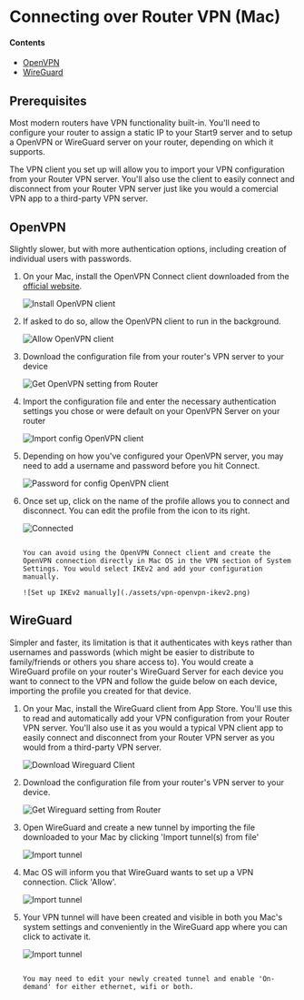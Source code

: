 # Connecting over Router VPN (Mac)

#### Contents
- [OpenVPN](#openvpn)
- [WireGuard](#wireguard)

## Prerequisites
Most modern routers have VPN functionality built-in. You'll need to configure your router to assign a static IP to your Start9 server and to setup a OpenVPN or WireGuard server on your router, depending on which it supports.

The VPN client you set up will allow you to import your VPN configuration from your Router VPN server. You'll also use the client to easily connect and disconnect from your Router VPN server just like you would a comercial VPN app to a third-party VPN server.


## OpenVPN

Slightly slower, but with more authentication options, including creation of individual users with passwords.

1. On your Mac, install the OpenVPN Connect client downloaded from the [official website](https://openvpn.net/client-connect-vpn-for-mac-os/). 
    
    ![Install OpenVPN client](./assets/vpn-openvpn-install-client.png)

1. If asked to do so, allow the OpenVPN client to run in the background.

    ![Allow OpenVPN client](./assets/vpn-openvpn-allow-background.png)

1. Download the configuration file from your router's VPN server to your device

    ![Get OpenVPN setting from Router](./assets/vpn-openvpn-config.png)

1. Import the configuration file and enter the necessary authentication settings you chose or were default on your OpenVPN Server on your router

    ![Import config OpenVPN client](./assets/vpn-openvpn-import-config.png)


1. Depending on how you've configured your OpenVPN server, you may need to add a username and password before you hit Connect.

    ![Password for config OpenVPN client](./assets/vpn-openvpn-save-config.png)

1. Once set up, click on the name of the profile allows you to connect and disconnect. You can edit the profile from the icon to its right.

    ![Connected](./assets/vpn-openvpn-connected.png)


    ```admonish note

    You can avoid using the OpenVPN Connect client and create the OpenVPN connection directly in Mac OS in the VPN section of System Settings. You would select IKEv2 and add your configuration manually.

    ![Set up IKEv2 manually](./assets/vpn-openvpn-ikev2.png)

    ```


## WireGuard

Simpler and faster, its limitation is that it authenticates with keys rather than usernames and passwords (which might be easier to distribute to family/friends or others you share access to). You would create a WireGuard profile on your router's WireGuard Server for each device you want to connect to the VPN and follow the guide below on each device, importing the profile you created for that device.

1. On your Mac, install the WireGuard client from App Store. You'll use this to read and automatically add your VPN configuration from your Router VPN server. You'll also use it as you would a typical VPN client app to easily connect and disconnect from your Router VPN server as you would from a third-party VPN server.

    ![Download Wireguard Client](./assets/vpn-macos-wireguard-appstore.png)

1. Download the configuration file from your router's VPN server to your device.

    ![Get Wireguard setting from Router](./assets/vpn-wireguard-config.png)

1. Open WireGuard and create a new tunnel by importing the file downloaded to your Mac by clicking 'Import tunnel(s) from file'

    ![Import tunnel](./assets/vpn-macos-wireguard-start.png)

1. Mac OS will inform you that WireGuard wants to set up a VPN connection. Click 'Allow'.

    ![Import tunnel](./assets/vpn-macos-wireguard-configure.png)

1. Your VPN tunnel will have been created and visible in both you Mac's system settings and conveniently in the WireGuard app where you can click to activate it.

    ![Import tunnel](./assets/vpn-macos-wireguard-added.png)

    ```admonish tip

    You may need to edit your newly created tunnel and enable 'On-demand' for either ethernet, wifi or both.
    
    ```